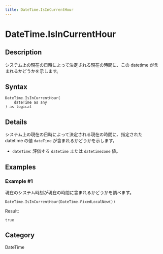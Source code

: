 ```yaml
---
title: DateTime.IsInCurrentHour
---
```


# DateTime.IsInCurrentHour


## Description

システム上の現在の日時によって決定される現在の時間に、この datetime が含まれるかどうかを示します。


## Syntax

```powerquery
DateTime.IsInCurrentHour(
    dateTime as any
) as logical
```


## Details

システム上の現在の日時によって決定される現在の時間に、指定された datetime の値 <code>dateTime</code> が含まれるかどうかを示します。      <ul>      <li><code>dateTime</code>: 評価する <code>datetime</code> または <code>datetimezone</code> 値。</li>      </ul>


## Examples

### Example #1 
現在のシステム時刻が現在の時間に含まれるかどうかを調べます。
```powerquery
DateTime.IsInCurrentHour(DateTime.FixedLocalNow())
```

Result: 
```powerquery
true
```




## Category
DateTime
